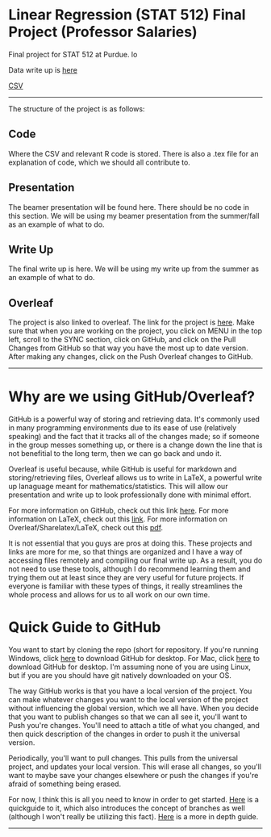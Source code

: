 # Linear Regression (STAT 512) Final Project (Professor Salaries)
Final project for STAT 512 at Purdue. lo

Data write up is [here](https://vincentarelbundock.github.io/Rdatasets/doc/carData/Salaries.html)

[CSV](https://vincentarelbundock.github.io/Rdatasets/csv/carData/Salaries.csv)

______________________________________________________________________________________________________

The structure of the project is as follows:

## Code

Where the CSV and relevant R code is stored. There is also a .tex file for an explanation of code, which we should all contribute to. 

## Presentation

The beamer presentation will be found here. There should be no code in this section. We will be using my beamer presentation from the summer/fall as an example of what to do.

## Write Up

The final write up is here. We will be using my write up from the summer as an example of what to do. 

## Overleaf

The project is also linked to overleaf. The link for the project is [here](https://www.overleaf.com/2813665139nmbvpqfqhttf). Make sure that when you are working on the project, you click on MENU in the top left, scroll to the SYNC section, click on GitHub, and click on the Pull Changes from GitHub so that way you have the most up to date version. After making any changes, click on the Push Overleaf changes to GitHub. 

______________________________________________________________________________________________________

# Why are we using GitHub/Overleaf?

GitHub is a powerful way of storing and retrieving data. It's commonly used in many programming environments due to its ease of use (relatively speaking) and the fact that it tracks all of the changes made; so if someone in the group messes something up, or there is a change down the line that is not benefitial to the long term, then we can go back and undo it.

Overleaf is useful because, while GitHub is useful for markdown and storing/retrieving files, Overleaf allows us to write in LaTeX, a powerful write up lanaguage meant for mathematics/statistics. This will allow our presentation and write up to look professionally done with minimal effort. 

For more information on GitHub, check out this link [here](https://www.thebalancecareers.com/what-is-github-and-why-should-i-use-it-2071946). For more information on LaTeX, check out this [link](https://bitesizebio.com/13653/5-reasons-to-use-latex-the-typesetting-engine-not-the-gloves/). For more information on Overleaf/Sharelatex/LaTeX, check out this [pdf](https://www.google.com/search?q=Overleaf).

It is not essential that you guys are pros at doing this. These projects and links are more for me, so that things are organized and I have a way of accessing files remotely and compiling our final write up. As a result, you do not need to use these tools, although I do recommend learning them and trying them out at least since they are very useful for future projects. If everyone is familiar with these types of things, it really streamlines the whole process and allows for us to all work on our own time. 

# Quick Guide to GitHub

You want to start by cloning the repo (short for repository. If you're running Windows, click [here](https://central.github.com/deployments/desktop/desktop/latest/win32) to download GitHub for desktop. For Mac, click [here](https://central.github.com/deployments/desktop/desktop/latest/darwin) to download GitHub for desktop. I'm assuming none of you are using Linux, but if you are you should have git natively downloaded on your OS.

The way GitHub works is that you have a local version of the project. You can make whatever changes you want to the local version of the project without influencing the global version, which we all have. When you decide that you want to publish changes so that we can all see it, you'll want to Push you're changes. You'll need to attach a title of what you changed, and then quick description of the changes in order to push it the universal version.

Periodically, you'll want to pull changes. This pulls from the universal project, and updates your local version. This will erase all changes, so you'll want to maybe save your changes elsewhere or push the changes if you're afraid of something being erased. 

For now, I think this is all you need to know in order to get started. [Here](https://guides.github.com/activities/hello-world/) is a quickguide to it, which also introduces the concept of branches as well (although I won't really be utilizing this fact). [Here](https://www.pluralsight.com/blog/software-development/github-tutorial) is a more in depth guide.

______________________________________________________________________________________________________




